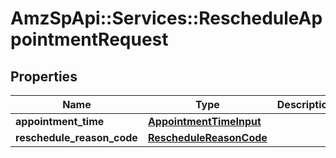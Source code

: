 # AmzSpApi::Services::RescheduleAppointmentRequest

## Properties
Name | Type | Description | Notes
------------ | ------------- | ------------- | -------------
**appointment_time** | [**AppointmentTimeInput**](AppointmentTimeInput.md) |  | 
**reschedule_reason_code** | [**RescheduleReasonCode**](RescheduleReasonCode.md) |  | 

